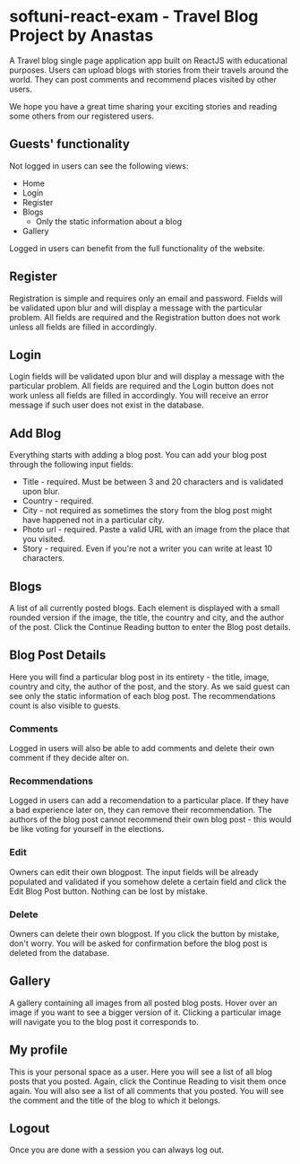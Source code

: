 # softuni-react-exam - Travel Blog Project by Anastas

A Travel blog single page application app built on ReactJS with educational purposes.
Users can upload blogs with stories from their travels around the world.
They can post comments and recommend places visited by other users.

We hope you have a great time sharing your exciting stories and reading some others from our registered users.

## Guests' functionality

Not logged in users can see the following views:

* Home
* Login
* Register
* Blogs
    * Only the static information about a blog 
* Gallery

Logged in users can benefit from the full functionality of the website.


## Register

Registration is simple and requires only an email and password.
Fields will be validated upon blur and will display a message with the particular problem.
All fields are required and the Registration button does not work unless all fields are filled in accordingly. 

## Login

Login fields will be validated upon blur and will display a message with the particular problem.
All fields are required and the Login button does not work unless all fields are filled in accordingly.
You will receive an error message if such user does not exist in the database. 

## Add Blog

Everything starts with adding a blog post. You can add your blog post through the following input fields:
* Title - required. Must be between 3 and 20 characters and is validated upon blur.
* Country - required. 
* City - not required as sometimes the story from the blog post might have happened not in a particular city.
* Photo url - required. Paste a valid URL with an image from the place that you visited.
* Story - required. Even if you're not a writer you can write at least 10 characters. 

## Blogs

A list of all currently posted blogs.
Each element is displayed with a small rounded version if the image, the title, the country and city, and the author of the post. 
Click the Continue Reading button to enter the Blog post details.


## Blog Post Details

Here you will find a particular blog post in its entirety - the title, image, country and city, the author of the post, and the story.
As we said guest can see only the static information of each blog post. The recommendations count is also visible to guests.

### Comments

Logged in users will also be able to add comments and delete their own comment if they decide alter on.

### Recommendations

Logged in users can add a recomendation to a particular place. If they have a bad experience later on, they can remove their recommendation.
The authors of the blog post cannot recommend their own blog post - this would be like voting for yourself in the elections.

### Edit

Owners can edit their own blogpost. 
The input fields will be already populated and validated if you somehow delete a certain field and click the Edit Blog Post button.
Nothing can be lost by mistake. 

### Delete

Owners can delete their own blogpost. 
If you click the button by mistake, don't worry. You will be asked for confirmation before the blog post is deleted from the database.

## Gallery

A gallery containing all images from all posted blog posts.
Hover over an image if you want to see a bigger version of it.
Clicking a particular image will navigate you to the blog post it corresponds to.

## My profile

This is your personal space as a user.
Here you will see a list of all blog posts that you posted. Again, click the Continue Reading to visit them once again.
You will also see a list of all comments that you posted. You will see the comment and the title of the blog to which it belongs.

## Logout

Once you are done with a session you can always log out. 



